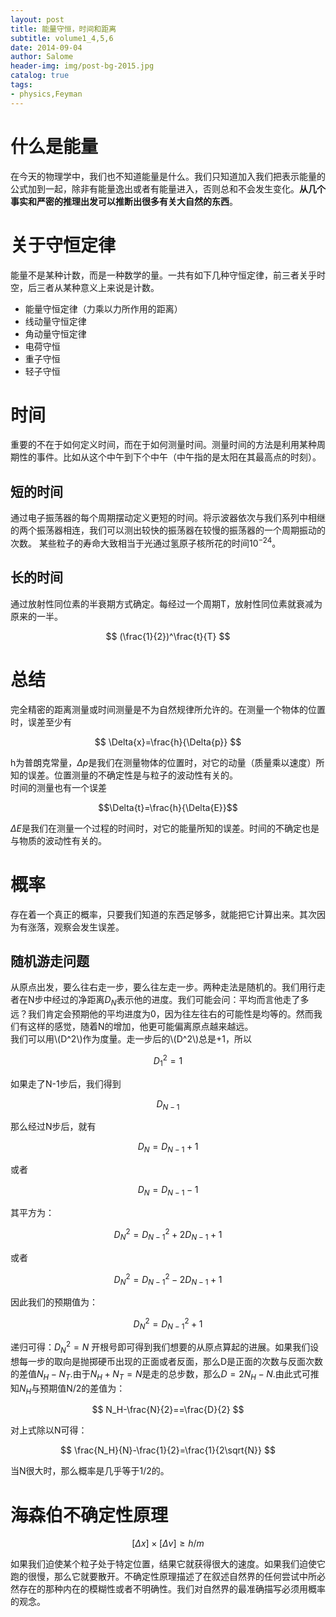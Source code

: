 ```yaml
---
layout: post
title: 能量守恒，时间和距离
subtitle: volume1_4,5,6
date: 2014-09-04
author: Salome
header-img: img/post-bg-2015.jpg
catalog: true
tags:
- physics,Feyman
---
```


# 什么是能量
在今天的物理学中，我们也不知道能量是什么。我们只知道加入我们把表示能量的公式加到一起，除非有能量逸出或者有能量进入，否则总和不会发生变化。**从几个事实和严密的推理出发可以推断出很多有关大自然的东西**。  

# 关于守恒定律
能量不是某种计数，而是一种数学的量。一共有如下几种守恒定律，前三者关乎时空，后三者从某种意义上来说是计数。  
- 能量守恒定律（力乘以力所作用的距离）
- 线动量守恒定律
- 角动量守恒定律
- 电荷守恒
- 重子守恒
- 轻子守恒

# 时间
重要的不在于如何定义时间，而在于如何测量时间。测量时间的方法是利用某种周期性的事件。比如从这个中午到下个中午（中午指的是太阳在其最高点的时刻）。
## 短的时间
通过电子振荡器的每个周期摆动定义更短的时间。将示波器依次与我们系列中相继的两个振荡器相连，我们可以测出较快的振荡器在较慢的振荡器的一个周期振动的次数。
某些粒子的寿命大致相当于光通过氢原子核所花的时间$10^{-24}$。
## 长的时间
通过放射性同位素的半衰期方式确定。每经过一个周期T，放射性同位素就衰减为原来的一半。

 $$
 (\frac{1}{2})^\frac{t}{T}
 $$

# 总结
完全精密的距离测量或时间测量是不为自然规律所允许的。在测量一个物体的位置时，误差至少有

$$
\Delta{x}=\frac{h}{\Delta{p}}
$$

h为普朗克常量，$\Delta{p}$是我们在测量物体的位置时，对它的动量（质量乘以速度）所知的误差。位置测量的不确定性是与粒子的波动性有关的。  
时间的测量也有一个误差

$$\Delta{t}=\frac{h}{\Delta{E}}$$

$\Delta{E}$是我们在测量一个过程的时间时，对它的能量所知的误差。时间的不确定也是与物质的波动性有关的。

# 概率
存在着一个真正的概率，只要我们知道的东西足够多，就能把它计算出来。其次因为有涨落，观察会发生误差。
## 随机游走问题
从原点出发，要么往右走一步，要么往左走一步。两种走法是随机的。我们用行走者在N步中经过的净距离$D_N$表示他的进度。我们可能会问：平均而言他走了多远？我们肯定会预期他的平均进度为0，因为往左往右的可能性是均等的。然而我们有这样的感觉，随着N的增加，他更可能偏离原点越来越远。  
我们可以用\\(D^2\\)作为度量。走一步后的\\(D^2\\)总是+1，所以

$$
D^2_1=1
$$

如果走了N-1步后，我们得到

$$
D_{N-1}
$$

那么经过N步后，就有

$$
D_{N}=D_{N-1}+1
$$

或者

$$
D_{N}=D_{N-1}-1
$$

其平方为：

$$
D^2_N=D^2_{N-1}+2D_{N-1}+1
$$

或者

$$
D^2_N=D^2_{N-1}-2D_{N-1}+1
$$

因此我们的预期值为：

$$
D^2_N=D^2_{N-1}+1
$$

递归可得：$D^2_N=N$
开根号即可得到我们想要的从原点算起的进展。如果我们设想每一步的取向是抛掷硬币出现的正面或者反面，那么D是正面的次数与反面次数的差值$N_H-N_T$.由于$N_H+N_T=N$是走的总步数，那么$D=2N_H-N$.由此式可推知$N_H$与预期值N/2的差值为：

$$
N_H-\frac{N}{2}==\frac{D}{2}
$$

对上式除以N可得：

$$
\frac{N_H}{N}-\frac{1}{2}=\frac{1}{2\sqrt{N}}
$$

当N很大时，那么概率是几乎等于1/2的。

# 海森伯不确定性原理

$$
[\Delta{x}]\times[\Delta{v}]\geq{h/m}
$$

如果我们迫使某个粒子处于特定位置，结果它就获得很大的速度。如果我们迫使它跑的很慢，那么它就要散开。不确定性原理描述了在叙述自然界的任何尝试中所必然存在的那种内在的模糊性或者不明确性。我们对自然界的最准确描写必须用概率的观念。
